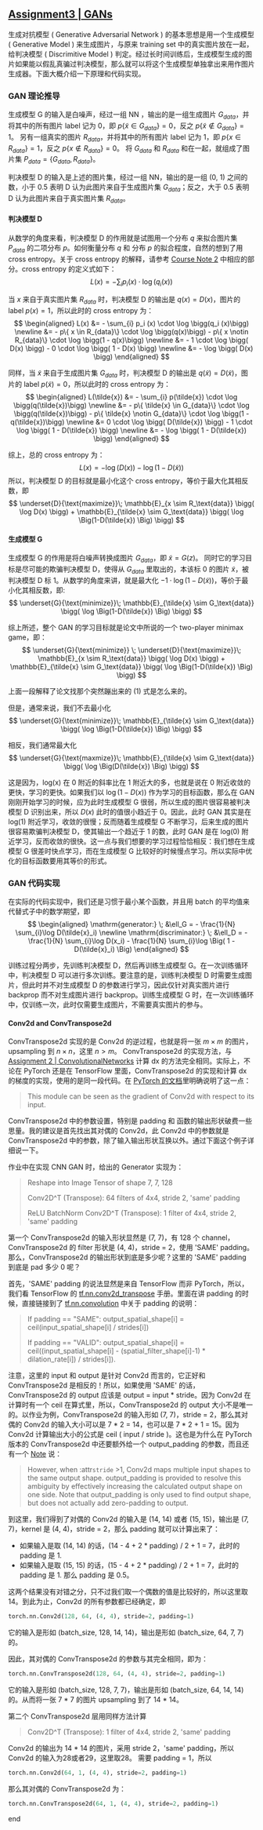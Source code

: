 [Assignment3 | GANs](https://github.com/FortiLeiZhang/cs231n/blob/master/code/cs231n/assignment3/GANs-PyTorch.ipynb)
---

生成对抗模型 ( Generative Adversarial Network ) 的基本思想是用一个生成模型 ( Generative Model ) 来生成图片，与原来 training set 中的真实图片放在一起，给判决模型 ( Discrimitive Model ) 判定。经过长时间训练后，生成模型生成的图片如果能以假乱真骗过判决模型，那么就可以将这个生成模型单独拿出来用作图片生成器。下面大概介绍一下原理和代码实现。

### GAN 理论推导
生成模型 G 的输入是白噪声，经过一组 NN ，输出的是一组生成图片 $G_{data}$，并将其中的所有图片 label 记为 0，即 $p\{ \tilde{x} \in G_{data}\} = 0$，反之 $p\{ \tilde{x} \notin G_{data}\} = 1$。
另有一组真实的图片 $R_{data}$，并将其中的所有图片 label 记为 1，即 $p\{ x \in R_{data}\} = 1$，反之 $p\{ x \notin R_{data}\} = 0$。
将 $G_{data}$ 和 $R_{data}$ 和在一起，就组成了图片集 $P_{data} = \{ G_{data}, R_{data}\}$。

判决模型 D 的输入是上述的图片集，经过一组 NN，输出的是一组 (0, 1) 之间的数，小于 0.5 表明 D 认为此图片来自于生成图片集 $G_{data}$；反之，大于 0.5 表明 D 认为此图片来自于真实图片集 $R_{data}$。

#### 判决模型 D
从数学的角度来看，判决模型 D 的作用就是试图用一个分布 $q$ 来拟合图片集 $P_{data}$ 的二项分布 $p$。如何衡量分布 $q$ 和 分布 $p$ 的拟合程度，自然的想到了用 cross entropy。关于 cross entropy 的解释，请参考 [Course Note 2](https://github.com/FortiLeiZhang/cs231n/blob/master/document/Course%20Note%202.md) 中相应的部分。cross entropy 的定义式如下：
$$
L(x) = - \sum_{i} p_i (x) \cdot \log \bigg( q_i (x) \bigg)
$$

当 $x$ 来自于真实图片集 $R_{data}$ 时，判决模型 D 的输出是 $q(x) = D(x)$，图片的 label $p(x) = 1$，所以此时的 cross entropy 为：
$$
\begin{aligned}
L(x) &= - \sum_{i} p_i (x) \cdot \log \bigg(q_i (x)\bigg) \newline
&= - p\{ x \in R_{data}\} \cdot \log \bigg(q(x)\bigg) - p\{ x \notin R_{data}\} \cdot \log \bigg(1 - q(x)\bigg) \newline
&= - 1 \cdot  \log \bigg( D(x) \bigg) - 0 \cdot  \log \bigg( 1 - D(x) \bigg) \newline
&= - \log \bigg( D(x) \bigg)
\end{aligned}
$$

同样，当 $\tilde{x}$ 来自于生成图片集 $G_{data}$ 时，判决模型 D 的输出是 $q(\tilde{x}) = D(\tilde{x})$，图片的 label $p(\tilde{x}) = 0$，所以此时的 cross entropy 为：
$$
\begin{aligned}
L(\tilde{x}) &= - \sum_{i} p(\tilde{x}) \cdot \log \bigg(q(\tilde{x})\bigg) \newline
&= - p\{ \tilde{x} \in G_{data}\} \cdot \log \bigg(q(\tilde{x})\bigg) - p\{ \tilde{x} \notin G_{data}\} \cdot \log \bigg(1 - q(\tilde{x})\bigg) \newline
&= 0 \cdot  \log \bigg( D(\tilde{x}) \bigg) - 1 \cdot  \log \bigg( 1 - D(\tilde{x}) \bigg) \newline
&= - \log \bigg( 1 - D(\tilde{x}) \bigg)
\end{aligned}
$$

综上，总的 cross entropy 为：
$$
L(x) = - \log \bigg( D(x) \bigg) - \log \bigg( 1 - D(\tilde{x}) \bigg)
$$
所以，判决模型 D 的目标就是最小化这个 cross entropy，等价于最大化其相反数，即
$$
\underset{D}{\text{maximize}}\; \mathbb{E}_{x \sim R_\text{data}} \bigg( \log D(x) \bigg) + \mathbb{E}_{\tilde{x} \sim G_\text{data}} \bigg( \log \Big(1-D(\tilde{x}) \Big) \bigg)
$$

#### 生成模型 G
生成模型 G 的作用是将白噪声转换成图片 $G_{data}$，即 $\tilde{x} = G(z)$。 同时它的学习目标是尽可能的欺骗判决模型 D，使得从 $G_{data}$ 里取出的，本该标 0 的图片 $\tilde{x}$，被判决模型 D 标 1。从数学的角度来讲，就是最大化 $- 1 \cdot  \log \bigg( 1 - D(\tilde{x}) \bigg)$，等价于最小化其相反数，即:
$$
\underset{G}{\text{minimize}}\;  \mathbb{E}_{\tilde{x} \sim G_\text{data}} \bigg( \log \Big(1-D(\tilde{x}) \Big) \bigg)
$$

综上所述，整个 GAN 的学习目标就是论文中所说的一个 two-player minimax game，即：
$$
\underset{G}{\text{minimize}} \; \underset{D}{\text{maximize}}\; \mathbb{E}_{x \sim R_\text{data}} \bigg( \log D(x) \bigg) + \mathbb{E}_{\tilde{x} \sim G_\text{data}} \bigg( \log \Big(1-D(\tilde{x}) \Big) \bigg)
$$

上面一段解释了论文找那个突然蹦出来的 (1) 式是怎么来的。

但是，通常来说，我们不去最小化
$$
\underset{G}{\text{minimize}}\;  \mathbb{E}_{\tilde{x} \sim G_\text{data}} \bigg( \log \Big(1-D(\tilde{x}) \Big) \bigg)
$$

相反，我们通常最大化
$$
\underset{G}{\text{maxmize}}\;  \mathbb{E}_{\tilde{x} \sim G_\text{data}} \bigg( \log \Big(D(\tilde{x}) \Big) \bigg)
$$

这是因为，log(x) 在 0 附近的斜率比在 1 附近大的多，也就是说在 0 附近收敛的更快，学习的更快。如果我们以 $\log(1 - D(x))$ 作为学习的目标函数，那么在 GAN 刚刚开始学习的时候，应为此时生成模型 G 很弱，所以生成的图片很容易被判决模型 D 识别出来，所以 $D(x)$ 此时的值很小趋近于 0。因此，此时 GAN 其实是在 log(1) 附近学习，收敛的很慢；反而随着生成模型 G 不断学习，后来生成的图片很容易欺骗判决模型 D，使其输出一个趋近于 1 的数，此时 GAN 是在 log(0) 附近学习，反而收敛的很快。这一点与我们想要的学习过程恰恰相反：我们想在生成模型 G 很差时快点学习，而在生成模型 G 比较好的时候慢点学习。所以实际中优化的目标函数要用其等价的形式。

### GAN 代码实现
在实际的代码实现中，我们还是习惯于最小某个函数，并且用 batch 的平均值来代替式子中的数学期望，即
$$
\begin{aligned}
\mathrm{generator:} \; &\ell_G  =  - \frac{1}{N} \sum_{i}\log D(\tilde{x}_i) \newline
\mathrm{discriminator:} \; &\ell_D  =  - \frac{1}{N} \sum_{i}\log D(x_i) - \frac{1}{N} \sum_{i}\log \Big( 1 - D(\tilde{x}_i) \Big)
\end{aligned}
$$

训练过程分两步，先训练判决模型 D，然后再训练生成模型 G。在一次训练循环中，判决模型 D 可以进行多次训练。要注意的是，训练判决模型 D 时需要生成图片，但此时并不对生成模型 D 的参数进行学习，因此仅针对真实图片进行 backprop 而不对生成图片进行 backprop。训练生成模型 G 时，在一次训练循环中，仅训练一次，此时仅需要生成图片，不需要真实图片的参与。

#### Conv2d and ConvTranspose2d
ConvTranspose2d 实现的是 Conv2d 的逆过程，也就是将一张 $m \times m$ 的图片，upsampling 到 $n \times n$，这里 $n > m$。 ConvTranspose2d 的实现方法，与 [Assignment 2 | ConvolutionalNetworks](https://github.com/FortiLeiZhang/cs231n/blob/master/document/Assignment%202%20--%20ConvolutionalNetworks.md) 计算 dx 的方法完全相同。实际上，不论在 PyTorch 还是在 TensorFlow 里面，ConvTranspose2d 的实现和计算 dx 的梯度的实现，使用的是同一段代码。在 [PyTorch 的文档](https://pytorch.org/docs/stable/nn.html)里明确说明了这一点：
> This module can be seen as the gradient of Conv2d with respect to its input.

ConvTranspose2d 中的参数设置，特别是 padding 和 函数的输出形状破费一些思量。我的建议是首先找出其对偶的 Conv2d，此 Conv2d 中的参数就是 ConvTranspose2d 中的参数，除了输入输出形状互换以外。通过下面这个例子详细说一下。

作业中在实现 CNN GAN 时，给出的 Generator 实现为：
> Reshape into Image Tensor of shape 7, 7, 128
>
>Conv2D^T (Transpose): 64 filters of 4x4, stride 2, 'same' padding
>
>ReLU
>BatchNorm
>Conv2D^T (Transpose): 1 filter of 4x4, stride 2, 'same' padding

第一个 ConvTranspose2d 的输入形状显然是 (7, 7)，有 128 个 channel，ConvTranspose2d 的 filter 形状是 (4, 4)，stride = 2，使用 'SAME' padding。那么，ConvTranspose2d 的输出形状到底是多少呢？这里的 'SAME' padding 到底是 pad 多少 0 呢？

首先，'SAME' padding 的说法显然是来自 TensorFlow 而非 PyTorch，所以，我们看 TensorFlow 的 [tf.nn.conv2d_transpose](https://www.tensorflow.org/api_docs/python/tf/nn/conv2d_transpose) 手册。里面在讲 padding 的时候，直接链接到了 [
tf.nn.convolution](
https://www.tensorflow.org/api_docs/python/tf/nn/convolution) 中关于 padding 的说明：
> If padding == "SAME": output_spatial_shape[i] = ceil(input_spatial_shape[i] / strides[i])
>
> If padding == "VALID": output_spatial_shape[i] = ceil((input_spatial_shape[i] - (spatial_filter_shape[i]-1) * dilation_rate[i]) / strides[i]).

注意，这里的 input 和 output 是针对 Conv2d 而言的，它正好和 ConvTranspose2d 是相反的！所以，如果使用 'SAME' 的话，ConvTranspose2d 的 output 应该是 output = input * stride。因为 Conv2d 在计算时有一个 ceil 在算式里，所以，ConvTranspose2d 的 output 大小不是唯一的。以作业为例，ConvTranspose2d 的输入形如 (7, 7)，stride = 2，那么其对偶的 Conv2d 的输入大小可以是 7 * 2 = 14，也可以是 7 * 2 + 1 = 15。因为 Conv2d 计算输出大小的公式是 ceil ( input / stride )。这也是为什么在 PyTorch 版本的 ConvTranspose2d 中还要额外给一个 output_padding 的参数，而且还有一个 [Note](https://pytorch.org/docs/stable/nn.html) 说：

> However, when :attr`stride` >1, Conv2d maps multiple input shapes to the same output shape. output_padding is provided to resolve this ambiguity by effectively increasing the calculated output shape on one side. Note that output_padding is only used to find output shape, but does not actually add zero-padding to output.

到这里，我们得到了对偶的 Conv2d 的输入是 (14, 14) 或者 (15, 15)，输出是 (7, 7)，kernel 是 (4, 4)，stride = 2，那么 padding 就可以计算出来了：
  * 如果输入是取 (14, 14) 的话，(14 - 4 + 2 * padding) / 2 + 1 = 7，此时的 padding 是 1.
  * 如果输入是取 (15, 15) 的话，(15 - 4 + 2 * padding) / 2 + 1 = 7，此时的 padding 是 1. 那么 padding 是 0.5。

这两个结果没有对错之分，只不过我们取一个偶数的值是比较好的，所以这里取 14。到此为止，Conv2d 的所有参数都已经确定，即
```python
torch.nn.Conv2d(128, 64, (4, 4), stride=2, padding=1)
```
它的输入是形如 (batch_size, 128, 14, 14)，输出是形如 (batch_size, 64, 7, 7) 的。

因此，其对偶的 ConvTranspose2d 的参数与其完全相同，即为：
```python
torch.nn.ConvTranspose2d(128, 64, (4, 4), stride=2, padding=1)
```
它的输入是形如 (batch_size, 128, 7, 7)，输出是形如 (batch_size, 64, 14, 14) 的。从而将一张 7 * 7 的图片 upsampling 到了 14 * 14。

第二个 ConvTranspose2d 层用同样方法计算

>Conv2D^T (Transpose): 1 filter of 4x4, stride 2, 'same' padding

Conv2d 的输出为 14 * 14 的图片，采用 stride 2，'same' padding，所以 Conv2d 的输入为28或者29，这里取28。 需要 padding = 1，所以
```python
torch.nn.Conv2d(64, 1, (4, 4), stride=2, padding=1)
```
那么其对偶的 ConvTranspose2d 为：
```python
torch.nn.ConvTranspose2d(64, 1, (4, 4), stride=2, padding=1)
```









end
